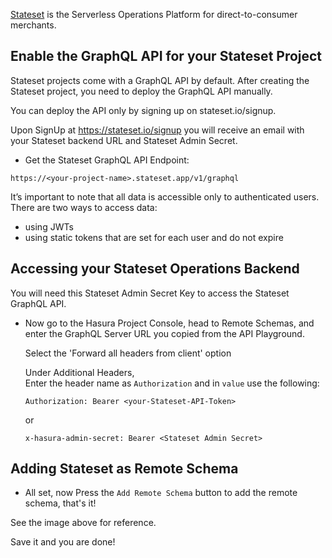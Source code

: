 [Stateset](https://www.stateset.is/) is the Serverless Operations Platform for direct-to-consumer merchants.

## Enable the GraphQL API for your Stateset Project

Stateset projects come with a GraphQL API by default. After creating the Stateset project, you need to deploy the GraphQL API manually. 

You can deploy the API only by signing up on stateset.io/signup.

Upon SignUp at https://stateset.io/signup you will receive an email with your Stateset backend URL and Stateset Admin Secret.

- Get the Stateset GraphQL API Endpoint:

```
https://<your-project-name>.stateset.app/v1/graphql
```

It’s important to note that all data is accessible only to authenticated users. There are two ways to access data:

* using JWTs
* using static tokens that are set for each user and do not expire

## Accessing your Stateset Operations Backend

You will need this Stateset Admin Secret Key to access the Stateset GraphQL API.

- Now go to the Hasura Project Console, head to Remote Schemas, and enter the GraphQL Server URL you copied from the API Playground.

  Select the 'Forward all headers from client' option

  Under Additional Headers,  
  Enter the header name as `Authorization` and in `value` use the following:

  ```
  Authorization: Bearer <your-Stateset-API-Token>
  ```

  or 

   ```
  x-hasura-admin-secret: Bearer <Stateset Admin Secret>
  ```


## Adding Stateset as Remote Schema

- All set, now Press the `Add Remote Schema` button to add the remote schema, that's it!

See the image above for reference.

Save it and you are done!

